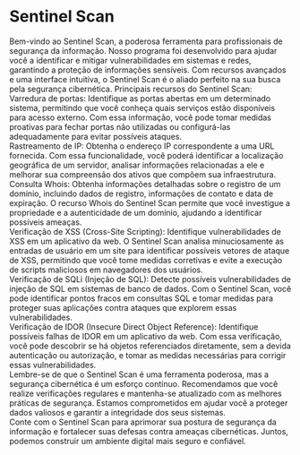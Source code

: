 # Sentinel Scan

Bem-vindo ao Sentinel Scan, a poderosa ferramenta para profissionais de segurança da informação. Nosso programa foi desenvolvido para ajudar você a identificar e mitigar vulnerabilidades em sistemas e redes, garantindo a proteção de informações sensíveis. Com recursos avançados e uma interface intuitiva, o Sentinel Scan é o aliado perfeito na sua busca pela segurança cibernética. Principais recursos do Sentinel Scan: </br>
&#09;        Varredura de portas: Identifique as portas abertas em um determinado sistema, permitindo que você conheça quais serviços estão disponíveis para acesso externo. Com essa informação, você pode tomar medidas proativas para fechar portas não utilizadas ou configurá-las adequadamente para evitar possíveis ataques.</br>
        Rastreamento de IP: Obtenha o endereço IP correspondente a uma URL fornecida. Com essa funcionalidade, você poderá identificar a localização geográfica de um servidor, analisar informações relacionadas a ele e melhorar sua compreensão dos ativos que compõem sua infraestrutura.</br>
        Consulta Whois: Obtenha informações detalhadas sobre o registro de um domínio, incluindo dados de registro, informações de contato e data de expiração. O recurso Whois do Sentinel Scan permite que você investigue a propriedade e a autenticidade de um domínio, ajudando a identificar possíveis ameaças.</br>
        Verificação de XSS (Cross-Site Scripting): Identifique vulnerabilidades de XSS em um aplicativo da web. O Sentinel Scan analisa minuciosamente as entradas de usuário em um site para identificar possíveis vetores de ataque de XSS, permitindo que você tome medidas corretivas e evite a execução de scripts maliciosos em navegadores dos usuários.</br>
        Verificação de SQLi (Injeção de SQL): Detecte possíveis vulnerabilidades de injeção de SQL em sistemas de banco de dados. Com o Sentinel Scan, você pode identificar pontos fracos em consultas SQL e tomar medidas para proteger suas aplicações contra ataques que explorem essas vulnerabilidades.</br>
        Verificação de IDOR (Insecure Direct Object Reference): Identifique possíveis falhas de IDOR em um aplicativo da web. Com essa verificação, você pode descobrir se há objetos referenciados diretamente, sem a devida autenticação ou autorização, e tomar as medidas necessárias para corrigir essas vulnerabilidades.</br>
        Lembre-se de que o Sentinel Scan é uma ferramenta poderosa, mas a segurança cibernética é um esforço contínuo. Recomendamos que você realize verificações regulares e mantenha-se atualizado com as melhores práticas de segurança. Estamos comprometidos em ajudar você a proteger dados valiosos e garantir a integridade dos seus sistemas.</br>
        Conte com o Sentinel Scan para aprimorar sua postura de segurança da informação e fortalecer suas defesas contra ameaças cibernéticas. Juntos, podemos construir um ambiente digital mais seguro e confiável.

    
